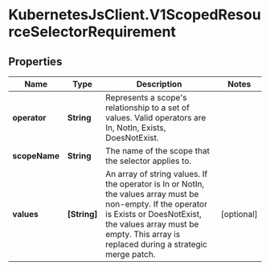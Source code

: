 # KubernetesJsClient.V1ScopedResourceSelectorRequirement

## Properties
Name | Type | Description | Notes
------------ | ------------- | ------------- | -------------
**operator** | **String** | Represents a scope&#39;s relationship to a set of values. Valid operators are In, NotIn, Exists, DoesNotExist. | 
**scopeName** | **String** | The name of the scope that the selector applies to. | 
**values** | **[String]** | An array of string values. If the operator is In or NotIn, the values array must be non-empty. If the operator is Exists or DoesNotExist, the values array must be empty. This array is replaced during a strategic merge patch. | [optional] 


